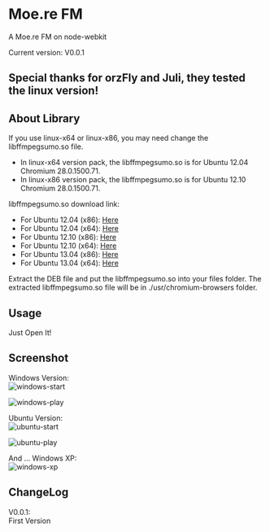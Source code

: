 Moe.re FM
========

A Moe.re FM on node-webkit

Current version: V0.0.1

Special thanks for orzFly and Juli, they tested the linux version!
--------

About Library
--------
If you use linux-x64 or linux-x86, you may need change the libffmpegsumo.so file.

* In linux-x64 version pack, the libffmpegsumo.so is for Ubuntu 12.04 Chromium 28.0.1500.71.  
* In linux-x86 version pack, the libffmpegsumo.so is for Ubuntu 12.10 Chromium 28.0.1500.71.

libffmpegsumo.so download link:  

* For Ubuntu 12.04 (x86): [Here](https://launchpad.net/ubuntu/precise/i386/chromium-codecs-ffmpeg-extra/28.0.1500.71-0ubuntu1.12.04.1)  
* For Ubuntu 12.04 (x64): [Here](https://launchpad.net/ubuntu/precise/amd64/chromium-codecs-ffmpeg-extra/28.0.1500.71-0ubuntu1.12.04.1)  
* For Ubuntu 12.10 (x86): [Here](https://launchpad.net/ubuntu/quantal/i386/chromium-codecs-ffmpeg-extra/28.0.1500.71-0ubuntu1.12.10.1)  
* For Ubuntu 12.10 (x64): [Here](https://launchpad.net/ubuntu/quantal/amd64/chromium-codecs-ffmpeg-extra/28.0.1500.71-0ubuntu1.12.10.1)  
* For Ubuntu 13.04 (x86): [Here](https://launchpad.net/ubuntu/raring/i386/chromium-codecs-ffmpeg-extra/28.0.1500.71-0ubuntu1.13.04.1)  
* For Ubuntu 13.04 (x64): [Here](https://launchpad.net/ubuntu/raring/amd64/chromium-codecs-ffmpeg-extra/28.0.1500.71-0ubuntu1.13.04.1)  

Extract the DEB file and put the libffmpegsumo.so into your files folder. The extracted libffmpegsumo.so file will be in ./usr/chromium-browsers folder.

Usage
--------
Just Open It!

Screenshot
--------
Windows Version:  
![windows-start](http://cdn.code5light.com/node-webkit-moere/00.png)

![windows-play](http://cdn.code5light.com/node-webkit-moere/01.png)

Ubuntu Version:  
![ubuntu-start](http://cdn.code5light.com/node-webkit-moere/03.jpg)

![ubuntu-play](http://cdn.code5light.com/node-webkit-moere/04.jpg)

And ... Windows XP:  
![windows-xp](http://cdn.code5light.com/node-webkit-moere/05.jpg)

ChangeLog
--------
V0.0.1:  
First Version
